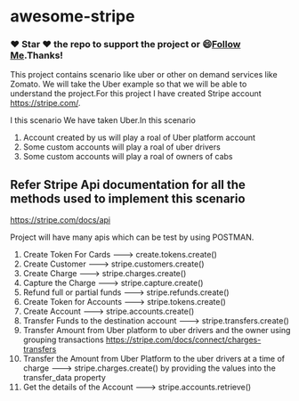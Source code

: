 # awesome-stripe
### :heart: Star :heart: the repo to support the project or :smile:[Follow Me](https://github.com/harsh6768).Thanks!

This project contains scenario like uber or other on demand services like Zomato. We will take the Uber example so that we will be able to understand the project.For this project I have created Stripe account https://stripe.com/.

I this scenario We have taken Uber.In this scenario

1. Account created by us will play a roal of Uber platform account
2. Some custom accounts will play a roal of uber drivers 
3. Some custom accounts will play a roal of owners of cabs

## Refer Stripe Api documentation for all the methods used to implement this scenario
https://stripe.com/docs/api

Project will have many apis which can be test by using POSTMAN.
1. Create Token For Cards ---> create.tokens.create()
2. Create Customer ---> stripe.customers.create()
3. Create Charge ---> stripe.charges.create()
4. Capture the Charge ---> stripe.capture.create()
5. Refund full or partial funds ---> stripe.refunds.create()
6. Create Token for Accounts ---> stripe.tokens.create()
7. Create Account ---> stripe.accounts.create()
8. Transfer Funds to the destination account ---> stripe.transfers.create()
8. Transfer Amount from Uber platform to uber drivers and the owner using grouping transactions https://stripe.com/docs/connect/charges-transfers
9. Transfer the Amount from Uber Platform to the uber drivers at a time of charge ---> stripe.charges.create() by providing the values into the transfer_data property 
10. Get the details of the Account ---> stripe.accounts.retrieve() 

